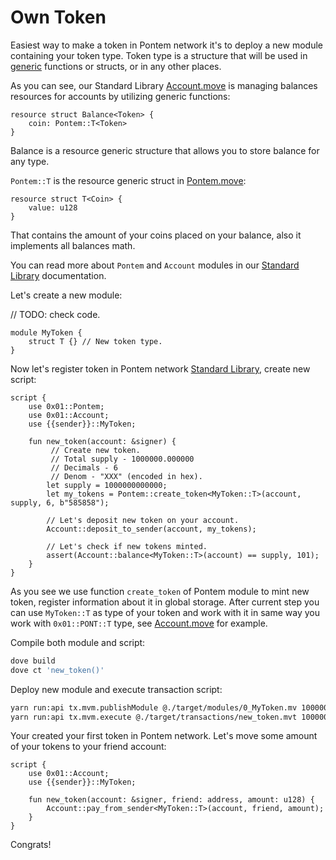 # Own Token

Easiest way to make a token in Pontem network it's to deploy a new module containing your token type. Token type is a structure that will be used in [generic](https://developers.diem.com/main/docs/move-basics-generics) functions or structs, or in any other places.

As you can see, our Standard Library [Account.move](https://github.com/pontem-network/move-stdlib/blob/master/modules/account.move) is managing balances resources for accounts by utilizing generic functions:

```rustc
resource struct Balance<Token> {
    coin: Pontem::T<Token>
}
```

Balance is a resource generic structure that allows you to store balance for any type. 

`Pontem::T` is the resource generic struct in [Pontem.move](https://github.com/pontem-network/move-stdlib/blob/master/modules/pontem.move):

```rustc
resource struct T<Coin> {
    value: u128
}
```

That contains the amount of your coins placed on your balance, also it implements all balances math.

You can read more about `Pontem` and `Account` modules in our [Standard Library](../move_vm/stdlib.md) documentation.

Let's create a new module:

// TODO: check code.

```rustc
module MyToken {
    struct T {} // New token type.
}
```

Now let's register token in Pontem network [Standard Library](../move_vm/stdlib.md), create new script:

```rustc
script {
    use 0x01::Pontem;
    use 0x01::Account;
    use {{sender}}::MyToken;

    fun new_token(account: &signer) {
         // Create new token.
         // Total supply - 1000000.000000
         // Decimals - 6
         // Denom - "XXX" (encoded in hex).
        let supply = 1000000000000;
        let my_tokens = Pontem::create_token<MyToken::T>(account, supply, 6, b"585858");

        // Let's deposit new token on your account.
        Account::deposit_to_sender(account, my_tokens);

        // Let's check if new tokens minted.
        assert(Account::balance<MyToken::T>(account) == supply, 101);
    }
}
```

As you see we use function `create_token` of Pontem module to mint new token, register information about it in global storage.
After current step you can use `MyToken::T` as type of your token and work with it in same way you work with `0x01::PONT::T` type, see [Account.move](../move_vm/stdlib.md#account) for example.

Compile both module and script:

```sh
dove build
dove ct 'new_token()'
```

Deploy new module and execute transaction script:

```sh
yarn run:api tx.mvm.publishModule @./target/modules/0_MyToken.mv 100000 --seed <seed>
yarn run:api tx.mvm.execute @./target/transactions/new_token.mvt 1000000 --seed <seed>      
```

 Your created your first token in Pontem network. Let's move some amount of your tokens to your friend account:

```rustc
script {
    use 0x01::Account;
    use {{sender}}::MyToken;

    fun new_token(account: &signer, friend: address, amount: u128) {
        Account::pay_from_sender<MyToken::T>(account, friend, amount);
    }
}
```

Congrats!
